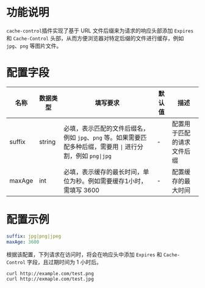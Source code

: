 # 功能说明
`cache-control`插件实现了基于 URL 文件后缀来为请求的响应头部添加 `Expires` 和 `Cache-Control` 头部，从而方便浏览器对特定后缀的文件进行缓存，例如 `jpg`、`png` 等图片文件。

# 配置字段

| 名称                | 数据类型            | 填写要求                                                                  | 默认值 | 描述                       |
|-------------------|-----------------|-----------------------------------------------------------------------|-|--------------------------|
| suffix            | string          | 必填，表示匹配的文件后缀名，例如 `jpg`、`png` 等。如果需要匹配多种后缀，需要用 `\|` 进行分割，例如 `png\|jpg` |   -  | 配置用于匹配的请求文件后缀            |
| maxAge            | int             | 必填，表示缓存的最长时间，单位为秒。例如需要缓存1小时，需填写 3600                                  | - | 配置缓存的最大时间                |

# 配置示例

```yaml
suffix: jpg|png|jpeg
maxAge: 3600
```

根据该配置，下列请求在访问时，将会在响应头中添加 `Expires` 和 `Cache-Control` 字段，且过期时间为 1 小时后。

```bash
curl http://example.com/test.png
curl http://exmaple.com/test.jpg
```

